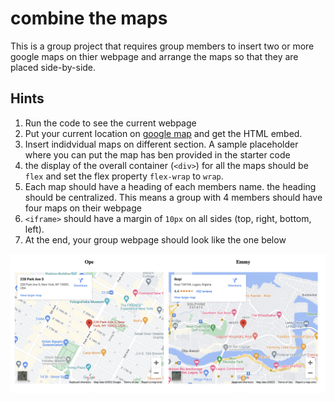 # combine the maps
This is a group project that requires group members to insert two or more google maps on thier webpage and arrange the maps so that they are placed side-by-side.

## Hints  
  1. Run the code to see the current webpage
  2. Put your current location on [google map](https://www.maps.google.com) and get the HTML embed.
  3. Insert indidvidual maps on different section. A sample placeholder where you can put the map has ben provided in the starter code
  4. the display of the overall container (`<div>`) for all the maps should be `flex` and set the flex property `flex-wrap` to `wrap`.
  5. Each map should have a heading of each members name. the heading should be centralized. This means a group with 4 members should have four maps on their webpage
  6. `<iframe>` should have a margin of `10px` on all sides (top, right, bottom, left).
  7. At the end, your group webpage should look like the one below

![group map](images/group-map.png)

